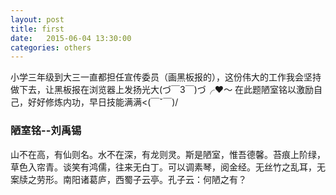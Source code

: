 ```yaml
---
layout: post
title: first
date:   2015-06-04 13:30:00
categories: others
---
```

小学三年级到大三一直都担任宣传委员（画黑板报的），这份伟大的工作我会坚持做下去，让黑板报在浏览器上发扬光大(づ￣3￣)づ╭❤～
在此题陋室铭以激励自己，好好修炼内功，早日技能满满<(￣ˇ￣)/

<h3>陋室铭--刘禹锡</h3>
山不在高，有仙则名。水不在深，有龙则灵。斯是陋室，惟吾德馨。苔痕上阶绿，草色入帘青。谈笑有鸿儒，往来无白丁。可以调素琴，阅金经。无丝竹之乱耳，无案牍之劳形。南阳诸葛庐，西蜀子云亭。孔子云：何陋之有？
